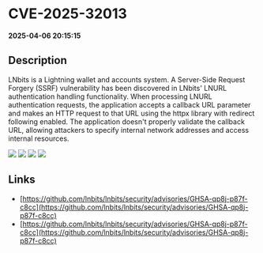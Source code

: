 # CVE-2025-32013

**2025-04-06 20:15:15**

## Description
LNbits is a Lightning wallet and accounts system. A Server-Side Request Forgery (SSRF) vulnerability has been discovered in LNbits' LNURL authentication handling functionality. When processing LNURL authentication requests, the application accepts a callback URL parameter and makes an HTTP request to that URL using the httpx library with redirect following enabled. The application doesn't properly validate the callback URL, allowing attackers to specify internal network addresses and access internal resources.

![](https://img.shields.io/static/v1?label=Exploit&message=Yes&color=red)
![](https://img.shields.io/static/v1?label=Score&message=9.3&color=red)
![](https://img.shields.io/static/v1?label=Severity&message=CRITICAL&color=red)
![](https://img.shields.io/static/v1?label=CWE&message=SSRF&color=green)

## Links
- [https://github.com/lnbits/lnbits/security/advisories/GHSA-qp8j-p87f-c8cc](https://github.com/lnbits/lnbits/security/advisories/GHSA-qp8j-p87f-c8cc)
- [https://github.com/lnbits/lnbits/security/advisories/GHSA-qp8j-p87f-c8cc](https://github.com/lnbits/lnbits/security/advisories/GHSA-qp8j-p87f-c8cc)
